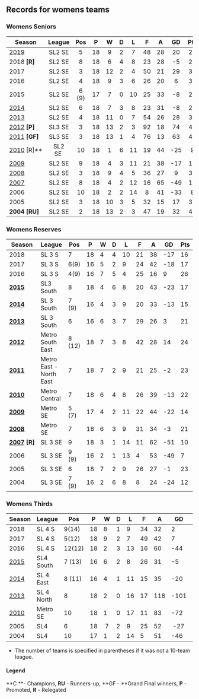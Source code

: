 ## Records for womens teams

### Womens Seniors

| Season                                   | League | Pos   | P  | W  | D  | L  | F  | A  | GD   | Pts |
| ---------------------------------------- |:------:|:----:|:---:|:---:|:---:|:---:|:---:|:---:|:---:|:---:|
| [2019](2019/1sts/2019-womens-1sts.md)    | SL2 SE | 5     | 18 |	9 |	2 |	7 |	48 |	28 |	20	| 29 |
| 2018 **[R]**                             | SL2 SE | 8     | 18 |	6 |	4 |	8 |	23 |	28 |	-5	| 22 |
| 2017                                     | SL2 SE | 3     | 18 |	12 |	2 |	4 |	50 |	21 |	29	| 38 |
| 2016                                     | SL2 SE | 4     | 18 | 9 | 3 | 6 | 26 | 20 | 6 | 30 |
| 2015                                     | SL2 SE | 6 (9) | 17 | 7 | 0 | 10 | 25 | 33 | -8 | 21 |
| [2014](http://www.monashunisoccer.org/en/31-Club/History/537-2014-womens-results.html) | SL2 SE | 6 | 18 | 7 | 3 | 8 | 23 | 31 | -8 | 24 |
| [2013](http://www.monashunisoccer.org/the-club/history/results-history---women/31-Club/History/509-2013-women-s-results.html) | SL2 SE | 4 | 18 | 11 | 0 | 7 | 54 | 26 | 28 | 33 |
| [2012](http://www.monashunisoccer.org/the-club/history/results-history---women/31-Club/History/468-2012-women-s-results.html) **[P]** | SL3 SE | 3 | 18 | 13 | 2 | 3 | 92 | 18 | 74 | 41 |
| [2011](http://www.monashunisoccer.org/the-club/history/results-history---women.html?id=410) **[GF]** | SL3 SE | 3 | 18 | 13 | 1 | 4 | 76 | 13 | 63 | 40 |
| [2010](http://www.monashunisoccer.org/the-club/history/results-history---women.html?id=390) [R]** | SL2 SE  | 10 | 18 | 1 | 6 | 11 | 19 | 44 | -25 | 9 |
| [2009](http://www.monashunisoccer.org/the-club/history/results-history---men.html?id=291&lang=en) | SL2 SE | 9 | 18 | 4 | 3 | 11 | 21 | 38 | -17 | 15 |
| [2008](http://www.monashunisoccer.org/the-club/history/results-history---women.html?id=123) | SL2 SE | 3 | 18 | 9 | 4 | 5 | 36 | 27 | 9 | 31 |
| [2007](2007/2007-womens-seniors.md) | SL2 SE | 8 | 18 | 4 | 2 | 12 | 16 | 65 | -49 | 14 |
| 2006 | SL2 SE | 10 | 18 | 2 | 2 | 14 | 8 | 41 | -33 | 8 |
| 2005 | SL2 SE | 3 | 18 | 10 | 3 | 5 | 32 | 15 | 17 | 33 |
| **2004 [RU]** | SL2 SE | 2 | 18 | 13 | 2 | 3 | 47 | 19 | 32 | 41 |

### Womens Reserves

| Season   | League | Pos   | P  | W  | D  | L  | F  | A  | GD   | Pts |
| -------- | ------ | ----- | --- | --- | --- | --- | --- | --- | ---- | --- |
| 2018     | SL 3 S | 7     | 18 | 4  | 4  | 10 | 21 | 38 | -17  | 16  |
| 2017     | SL 3 S | 6(9)  | 16 | 5  | 2  | 9  | 24 | 42 | -18  | 17  |
| 2016     | SL 3 S | 4(9)  | 16 | 7  | 5  | 4  | 25 | 16 | 9    | 26  |
| **[2015](http://www.monashunisoccer.org/en/the-club/history/results-history---women/2015.html?start=1)** | SL3 South | 8 | 18 | 4 | 6 | 8 | 20 | 43 | -23 | 17 |
| **[2014](http://www.monashunisoccer.org/en/31-Club/History/537-2014-womens-results.html)** | SL 3 South | 7 (9) | 16 | 4 | 3 | 9 | 20 | 33 | -13 | 15 |
| [**2013**](http://www.monashunisoccer.org/the-club/history/results-history---women/31-Club/History/509-2013-women-s-results.html?start=1) | SL 3 South | 6 | 16 | 6 | 3 | 7 | 29 | 26 | 3 | 21 |
| [**2012**](http://www.monashunisoccer.org/the-club/history/results-history---women.html?id=464&start=1) | Metro South East | 8 (12) | 18 | 7 | 3 | 8 | 42 | 28 | 14 | 24 |
| [**2011**](http://www.monashunisoccer.org/the-club/history/results-history---women.html?id=410&lang=en&limit=1&start=1) | Metro East - North East | 7 | 18 | 7 | 2 | 9 | 21 | 25 | -2 | 23 |
| [**2010**](http://www.monashunisoccer.org/the-club/history/results-history---women.html?id=390&lang=en&limit=1&start=1) | Metro Central | 7 | 18 | 6 | 4 | 8 | 26 | 39 | -13 | 22 |
| [**2009**](http://www.monashunisoccer.org/the-club/history/results-history---men.html?id=291&lang=en&limit=1&start=1) | Metro SE | 5 (7) | 17 | 4 | 2 | 11 | 22 | 44 | -22 | 14 |
| [**2008**](http://www.monashunisoccer.org/the-club/history/results-history---women.html?id=123&lang=en&limit=1&start=1) | Metro SE | 7 | 18 | 6 | 3 | 9 | 31 | 34 | -3 | 21 |
| **[2007](2007/2007-womens-reserves.md) [R]** | SL 3 SE | 9 | 18 | 3 | 1 | 14 | 11 | 62 | -51 | 10 |
| 2006 | SL 3 SE | 9 (9) | 16 | 2 | 1 | 13 | 4 | 53 | -49 | 7 |
| 2005 | SL 3 SE | 6 | 18 | 7 | 2 | 9 | 26 | 27 | -1 | 23 |
| 2004 | SL 3 SE | 7 (9) | 16 | 2 | 6 | 8 | 8 | 24 | -24 | 12 |

### Womens Thirds

| Season   | League | Pos   | P  | W  | D  | L  | F  | A  | GD   | Pts |
| -------- | ------ | ----- | --- | --- | --- | --- | --- | --- | ---- | --- |
| 2018     | SL 4 S | 9(14) | 18 | 8  | 1  | 9  | 34 | 32 | 2    | 25  |
| 2017     | SL 4 S | 5(12) | 18 | 9  | 2  | 7  | 49 | 42 | 7    | 29  |
| 2016     | SL 4 S | 12(12)| 18 | 2  | 3  | 13 | 16 | 60 | -44  | 9   |
| [2015](http://www.monashunisoccer.org/en/the-club/history/results-history---women/2015.html?start=2) | SL4 South | 7 (13) | 16 | 6 | 2 | 8 | 26 | 31 | -5 | 20 |
| [2014](http://www.monashunisoccer.org/en/31-Club/History/537-2014-womens-results.html) | SL 4 East | 8 (11) | 16 | 4 | 1 | 11 | 15 | 35 | -20 | 13 |
| [2013](http://www.monashunisoccer.org/en/the-club/history/results-history---women/31-Club/History/509-2013-women-s-results.html?start=2) | SL 4 North | 8 | 18 | 2 | 0 | 16 | 17 | 118 | -101 | 6 |
| [2010](http://www.monashunisoccer.org/the-club/history/results-history---women.html?id=390&lang=en&limit=1&start=2) | Metro SE | 10 | 18 | 1 | 0 | 17 | 11 | 83 | -72 | 3 |
| 2005  | SL4 | 6 | 18 |  7  | 2 | 9 | 25 | 52 |  -27 | 23 |
| 2004  | SL4 | 10 | 17 | 1 | 2 | 14 | 5 | 51 | -46 | 5 |

* The number of teams is specified in parentheses if it was not a 10-team league.

#### Legend

**C **- Champions, **RU** - Runners-up, **GF - **Grand Final winners, **P** - Promoted, **R** - Relegated
